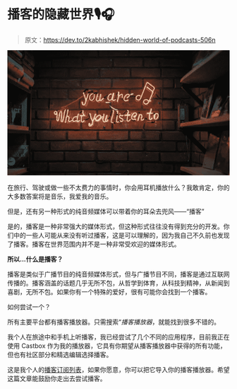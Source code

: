 # 播客的隐藏世界🎙️🎧

> 原文：<https://dev.to/2kabhishek/hidden-world-of-podcasts-506n>

[![](img/5632aad13903644c844ab91556dd2e32.png)](https://lh3.googleusercontent.com/-VnAfm4p4T3g/XZSH9O9jUdI/AAAAAAAALWI/Aru43Bkc7X0-J2ARQamlbm61lg8czjMXgCLcBGAsYHQ/s1600/1570015207901611-0.png)

在旅行、驾驶或做一些不太费力的事情时，你会用耳机播放什么？我敢肯定，你的大多数答案将是音乐，我爱我的音乐。

但是，还有另一种形式的纯音频媒体可以带着你的耳朵去兜风——“播客”

是的，播客是一种非常强大的媒体形式，但这种形式往往没有得到充分的开发。你们中的一些人可能从来没有听过播客，这是可以理解的，因为我自己不久前也发现了播客。播客在世界范围内并不是一种非常受欢迎的媒体形式。

**所以...什么是播客？**

播客是类似于广播节目的纯音频媒体形式，但与广播节目不同，播客是通过互联网传播的。播客涵盖的话题几乎无所不包，从哲学到体育，从科技到精神，从新闻到喜剧，无所不包。如果你有一个特殊的爱好，很有可能你会找到一个播客。

如何尝试一个？

所有主要平台都有播客播放器。只需搜索“*播客播放器*，就能找到很多不错的。

我个人在旅途中和手机上听播客，我已经尝试了几个不同的应用程序，目前我正在使用 Castbox 作为我的播放器，它具有你期望从播客播放器中获得的所有功能，但也有社区部分和精选编辑选择播客。

这是我个人的[播客订阅列表](https://gist.github.com/2KAbhishek/2abf301bdb60c972457e5109fc99ed1c)，如果你愿意，你可以把它导入你的播客播放器。希望这篇文章能鼓励你走出去尝试播客。